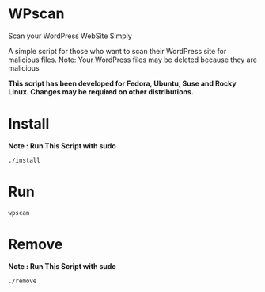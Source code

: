 # WPscan

Scan your WordPress WebSite Simply

A simple script for those who want to scan their WordPress site for malicious files.
Note: Your WordPress files may be deleted because they are malicious

**This script has been developed for Fedora, Ubuntu, Suse and Rocky Linux. Changes may be required on other distributions.**

# Install

**Note : Run This Script with sudo**

```
./install
```




# Run

```
wpscan
```


# Remove


**Note : Run This Script with sudo**

```
./remove
```




